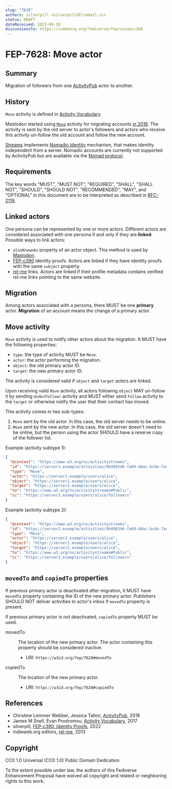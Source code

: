 ```yaml
---
slug: "7628"
authors: silverpill <silverpill@firemail.cc>
status: DRAFT
dateReceived: 2023-09-20
discussionsTo: https://codeberg.org/fediverse/fep/issues/168
---
```

# FEP-7628: Move actor

## Summary

Migration of followers from one [ActivityPub][ActivityPub] actor to another.

## History

`Move` activity is defined in [Activity Vocabulary](https://www.w3.org/TR/activitystreams-vocabulary/#dfn-move).

Mastodon started using [`Move`](https://docs.joinmastodon.org/spec/activitypub/#Move) activity for migrating accounts [in 2019](https://github.com/mastodon/mastodon/pull/11846). The activity is sent by the old server to actor's followers and actors who receive this activity un-follow the old account and follow the new account.

[Streams](https://codeberg.org/streams/streams) implements [Nomadic Identity](https://codeberg.org/streams/streams/src/commit/11f5174fdd3dfcd8714974f93d8b8fc50378a193/FEDERATION.md?display=source#L54-L59) mechanism, that makes identity independent from a server. Nomadic accounts are currently not supported by ActivityPub but are available via the [Nomad protocol](https://codeberg.org/streams/streams/src/commit/11f5174fdd3dfcd8714974f93d8b8fc50378a193/spec/Nomad/Home.md).

## Requirements

The key words "MUST", "MUST NOT", "REQUIRED", "SHALL", "SHALL NOT", "SHOULD", "SHOULD NOT", "RECOMMENDED", "MAY", and "OPTIONAL" in this document are to be interpreted as described in [RFC-2119](https://tools.ietf.org/html/rfc2119.html).

## Linked actors

One persona can be represented by one or more actors. Different actors are considered associated with one persona if and only if they are **linked**. Possible ways to link actors:

- `alsoKnownAs` property of an actor object. This method is used by [Mastodon](https://docs.joinmastodon.org/user/moving/#aliases).
- [FEP-c390][FEP-c390] identity proofs. Actors are linked if they have identity proofs with the same `subject` property.
- [rel-me][rel-me] links. Actors are linked if their profile metadata contains verified rel-me links pointing to the same website.

## Migration

Among actors associated with a persona, there MUST be one **primary** actor. **Migration** of an account means the change of a primary actor.

## Move activity

`Move` activity is used to notify other actors about the migration. It MUST have the following properties:

- `type`: the type of activity MUST be `Move`.
- `actor`: the actor performing the migration.
- `object`: the old primary actor ID.
- `target`: the new primary actor ID.

The activity is considered valid if `object` and `target` actors are linked.

Upon receiving valid `Move` activity, all actors following `object` MAY un-follow it by sending `Undo(Follow)` activity and MUST either send `Follow` activity to the `target` or otherwise notify the user that their contact has moved.

This activity comes in two sub-types:

1. `Move` sent by the old actor. In this case, the old server needs to be online.
2. `Move` sent by the new actor. In this case, the old server doesn't need to be online, but the person using the actor SHOULD have a reserve copy of the follower list.

Example (activity subtype 1):

```json
{
  "@context": "https://www.w3.org/ns/activitystreams",
  "id": "https://server1.example/activities/9b496346-fa69-40ac-bc4e-7ac06192abe1",
  "type": "Move",
  "actor": "https://server1.example/users/alice",
  "object": "https://server1.example/users/alice",
  "target": "https://server2.example/users/alice",
  "to": "https://www.w3.org/ns/activitystreams#Public",
  "cc": "https://server1.example/users/alice/followers"
}
```

Example (activity subtype 2):

```json
{
  "@context": "https://www.w3.org/ns/activitystreams",
  "id": "https://server2.example/activities/9b496346-fa69-40ac-bc4e-7ac06192abe1",
  "type": "Move",
  "actor": "https://server2.example/users/alice",
  "object": "https://server1.example/users/alice",
  "target": "https://server2.example/users/alice",
  "to": "https://www.w3.org/ns/activitystreams#Public",
  "cc": "https://server2.example/users/alice/followers"
}
```

## `movedTo` and `copiedTo` properties

If previous primary actor is deactivated after migration, it MUST have `movedTo` property containing the ID of the new primary actor. Publishers SHOULD NOT deliver activities to actor's inbox if `movedTo` property is present.

If previous primary actor is not deactivated, `copiedTo` property MUST be used.

<dl>
<dt id="movedTo">movedTo</dt>
<dd>
  <p>The location of the new primary actor. The actor containing this property should be considered inactive.</p>
  <ul>
  <li>URI: <code>https://w3id.org/fep/7628#movedTo</code></li>
  </ul>
</dd>
<dt id="copiedTo">copiedTo</dt>
<dd>
  <p>The location of the new primary actor.</p>
  <ul>
  <li>URI: <code>https://w3id.org/fep/7628#copiedTo</code></li>
  </ul>
</dd>
</dl>

## References

- Christine Lemmer Webber, Jessica Tallon, [ActivityPub][ActivityPub], 2018
- James M Snell, Evan Prodromou, [Activity Vocabulary][ActivityVocabulary], 2017
- silverpill, [FEP-c390: Identity Proofs][FEP-c390], 2022
- indieweb.org editors, [rel-me][rel-me], 2013

[ActivityPub]: https://www.w3.org/TR/activitypub/
[ActivityVocabulary]: https://www.w3.org/TR/activitystreams-vocabulary/
[FEP-c390]: https://codeberg.org/fediverse/fep/src/branch/main/fep/c390/fep-c390.md
[rel-me]: https://indieweb.org/rel-me

## Copyright

CC0 1.0 Universal (CC0 1.0) Public Domain Dedication

To the extent possible under law, the authors of this Fediverse Enhancement Proposal have waived all copyright and related or neighboring rights to this work.
